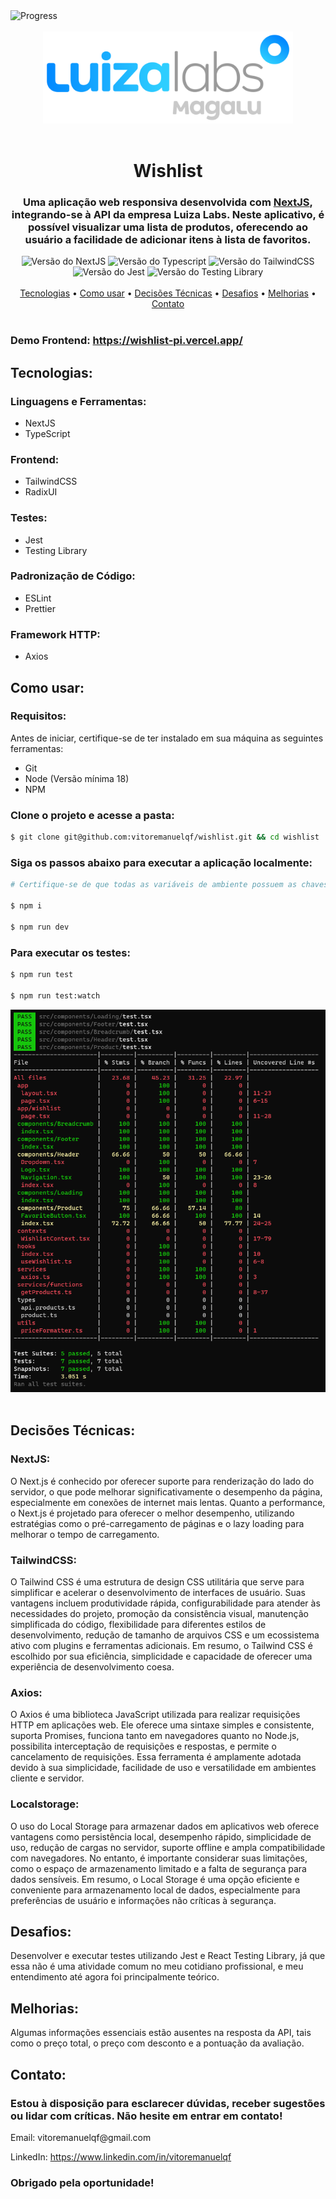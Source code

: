 <div align="left">
  <img src="https://img.shields.io/static/v1?label=Progress&message=99%&color=#009CA3%3CCOLOR%3E&style=plastic%3CSTYLE%3E&logo=react%3CLOGO%3E" alt="Progress"/>
</div>

<br/>

<div align="center">
  <img src="public/img/png/logo-luiza-labs.png" alt="Logo" width="400px"/>
</div>

<br/>

<div align="center">
  <h1>Wishlist</h1>
  <h3>Uma aplicação web responsiva desenvolvida com <a href="https://nextjs.org/">NextJS</a>, integrando-se à API da empresa Luiza Labs. Neste aplicativo, é possível visualizar uma lista de produtos, oferecendo ao usuário a facilidade de adicionar itens à lista de favoritos.</p>
</div>

<div align="center">
  <img src="https://img.shields.io/static/v1?label=NextJS&message=14.1.0&color=#009CA3%3CCOLOR%3E&style=plastic%3CSTYLE%3E&logo=react%3CLOGO%3E" alt="Versão do NextJS" />
  <img src="https://img.shields.io/static/v1?label=Typescript&message=5.0.0&color=#009CA3%3CCOLOR%3E&style=plastic%3CSTYLE%3E&logo=react%3CLOGO%3E" alt="Versão do Typescript" />
  <img src="https://img.shields.io/static/v1?label=TailwindCSS&message=3.3.0&color=#009CA3%3CCOLOR%3E&style=plastic%3CSTYLE%3E&logo=react%3CLOGO%3E" alt="Versão do TailwindCSS" />
  <img src="https://img.shields.io/static/v1?label=Jest&message=29.7.0&color=#009CA3%3CCOLOR%3E&style=plastic%3CSTYLE%3E&logo=react%3CLOGO%3E" alt="Versão do Jest" />
  <img src="https://img.shields.io/static/v1?label=Testing%20Library&message=14.2.1&color=#009CA3%3CCOLOR%3E&style=plastic%3CSTYLE%3E&logo=react%3CLOGO%3E" alt="Versão do Testing Library" />
</div>

<br/>

<div align="center">
  <a href="#tecnologias">Tecnologias</a> •
  <a href="#como-usar">Como usar</a> •
  <a href="#decisões-técnicas">Decisões Técnicas</a> •
  <a href="#desafios">Desafios</a> •
  <a href="#melhorias">Melhorias</a> •
  <a href="#contato">Contato</a>
</div>

<br/>

<div>
  <h3>Demo Frontend: <a href="https://wishlist-pi.vercel.app/">https://wishlist-pi.vercel.app/</a></h3>
</div>

<div>
  <h2 id="tecnologias">Tecnologias:</h2>
  <h3>Linguagens e Ferramentas:</h3>
  <ul>
    <li>NextJS</li>
    <li>TypeScript</li>
  </ul>

  <h3>Frontend:</h3>
  <ul>
    <li>TailwindCSS</li>
    <li>RadixUI</li>
  </ul>

  <h3>Testes:</h3>
  <ul>
    <li>Jest</li>
    <li>Testing Library</li>
  </ul>

  <h3>Padronização de Código:</h3>
  <ul>
    <li>ESLint</li>
    <li>Prettier</li>
  </ul>

  <h3> Framework HTTP:</h3>
  <ul>
    <li>Axios</li>
  </ul>
</div>

<div>
  <h2 id="como-usar">Como usar:</h2>
  <h3>Requisitos:</h3>
  <p>
    Antes de iniciar, certifique-se de ter instalado em sua máquina as seguintes ferramentas:
  </p>

  <ul>
    <li>Git</li>
    <li>Node (Versão mínima 18)</li>
    <li>NPM</li>
  </ul>

  <h3>Clone o projeto e acesse a pasta:</h3>

  ```bash
  $ git clone git@github.com:vitoremanuelqf/wishlist.git && cd wishlist
  ```

  <h3>Siga os passos abaixo para executar a aplicação localmente:</h3>

  ```bash
  # Certifique-se de que todas as variáveis de ambiente possuem as chaves das APIs ativas.

  $ npm i

  $ npm run dev
  ```

  <h3>Para executar os testes:</h3>

  ```bash
  $ npm run test

  $ npm run test:watch
  ```

  <img src="public/img/png/tests.png" alt="Tests"/>
</div>

<br/>

<div>
  <h2 id="decisões-técnicas">Decisões Técnicas:</h2>
  <h3>NextJS:</h3>
  <p>O Next.js é conhecido por oferecer suporte para renderização do lado do servidor, o que pode melhorar significativamente o desempenho da página, especialmente em conexões de internet mais lentas. Quanto a performance, o Next.js é projetado para oferecer o melhor desempenho, utilizando estratégias como o pré-carregamento de páginas e o lazy loading para melhorar o tempo de carregamento.</p>

  <h3>TailwindCSS:</h3>
  <p>O Tailwind CSS é uma estrutura de design CSS utilitária que serve para simplificar e acelerar o desenvolvimento de interfaces de usuário. Suas vantagens incluem produtividade rápida, configurabilidade para atender às necessidades do projeto, promoção da consistência visual, manutenção simplificada do código, flexibilidade para diferentes estilos de desenvolvimento, redução de tamanho de arquivos CSS e um ecossistema ativo com plugins e ferramentas adicionais. Em resumo, o Tailwind CSS é escolhido por sua eficiência, simplicidade e capacidade de oferecer uma experiência de desenvolvimento coesa.</p>

  <h3>Axios:</h3>
  <p>O Axios é uma biblioteca JavaScript utilizada para realizar requisições HTTP em aplicações web. Ele oferece uma sintaxe simples e consistente, suporta Promises, funciona tanto em navegadores quanto no Node.js, possibilita interceptação de requisições e respostas, e permite o cancelamento de requisições. Essa ferramenta é amplamente adotada devido à sua simplicidade, facilidade de uso e versatilidade em ambientes cliente e servidor.</p>

  <h3>Localstorage:</h3>
  <p>O uso do Local Storage para armazenar dados em aplicativos web oferece vantagens como persistência local, desempenho rápido, simplicidade de uso, redução de cargas no servidor, suporte offline e ampla compatibilidade com navegadores. No entanto, é importante considerar suas limitações, como o espaço de armazenamento limitado e a falta de segurança para dados sensíveis. Em resumo, o Local Storage é uma opção eficiente e conveniente para armazenamento local de dados, especialmente para preferências de usuário e informações não críticas à segurança.</p>
</div>

<div>
  <h2 id="desafios">Desafios:</h2>
  <p>Desenvolver e executar testes utilizando Jest e React Testing Library, já que essa não é uma atividade comum no meu cotidiano profissional, e meu entendimento até agora foi principalmente teórico.</p>
</div>

<div>
  <h2 id="melhorias">Melhorias:</h2>
  <p>Algumas informações essenciais estão ausentes na resposta da API, tais como o preço total, o preço com desconto e a pontuação da avaliação.</p>
</div>

<div>
  <h2 id="contato">Contato:</h2>
  <h3>Estou à disposição para esclarecer dúvidas, receber sugestões ou lidar com críticas. Não hesite em entrar em contato!</h3>

  <p>Email: vitoremanuelqf@gmail.com</p>
  <p>LinkedIn: <a href="https://www.linkedin.com/in/vitoremanuelqf">https://www.linkedin.com/in/vitoremanuelqf</a></p>

  <h3>Obrigado pela oportunidade!</h3>
</div>
